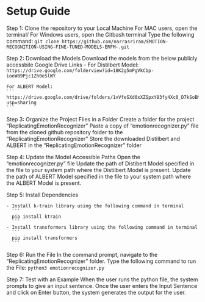 # Setup Guide



Step 1: Clone the repository to your Local Machine
	For MAC users, open the terminal/ For Windows users, open the Gitbash terminal
	Type the following command:
	```
	git clone https://github.com/narrasriram/EMOTION-RECOGNITION-USING-FINE-TUNED-MODELS-ERFM-.git
	```

Step 2: Download the Models
	Download the models from the below publicly accessbile Google Drive Links -
	For Distilbert Model:
	```
	https://drive.google.com/folderview?id=18K2g5mPgVkCbp-ioeW89Pjc1Zh0eSlWY
	```

	For ALBERT Model:
	```
	https://drive.google.com/drive/folders/1vVfeSXd0xXZSpxY83fy4Xc0_D7kSoBM8?usp=sharing
	```

Step 3: Organize the Project Files in a Folder
	Create a folder for the project “ReplicatingEmotionRecognizer”
	Paste a copy of “emotionrecognizer.py” file from the cloned github repository folder to the “ReplicatingEmotionRecognizer”
	Store the downloaded Distilbert and ALBERT in the “ReplicatingEmotionRecognizer” folder

Step 4: Update the Model Accessible Paths
	Open the “emotionrecognizer.py” file
	Update the path of Distibert Model specified in the file to your system path where the Distilbert Model is present.
	Update the path of ALBERT Model specified in the file to your system path where the ALBERT Model is present.
	
Step 5: Install Dependencies
	
	- Install k-train library using the following command in terminal
	  ```
	  pip install ktrain
	  ```
	- Install transformers library using the following command in terminal
	  ```
	  pip install transformers
	  ```

Step 6: Run the File
	In the command prompt, navigate to the “ReplicatingEmotionRecognizer” folder.
	Type the following command to run the File:
	```
	python3 emotionrecognizer.py
	```

Step 7: Test with an Example
	When the user runs the python file, the system prompts to give an input sentence.
	Once the user enters the Input Sentence and click on Enter button, the system generates the output for the user.



